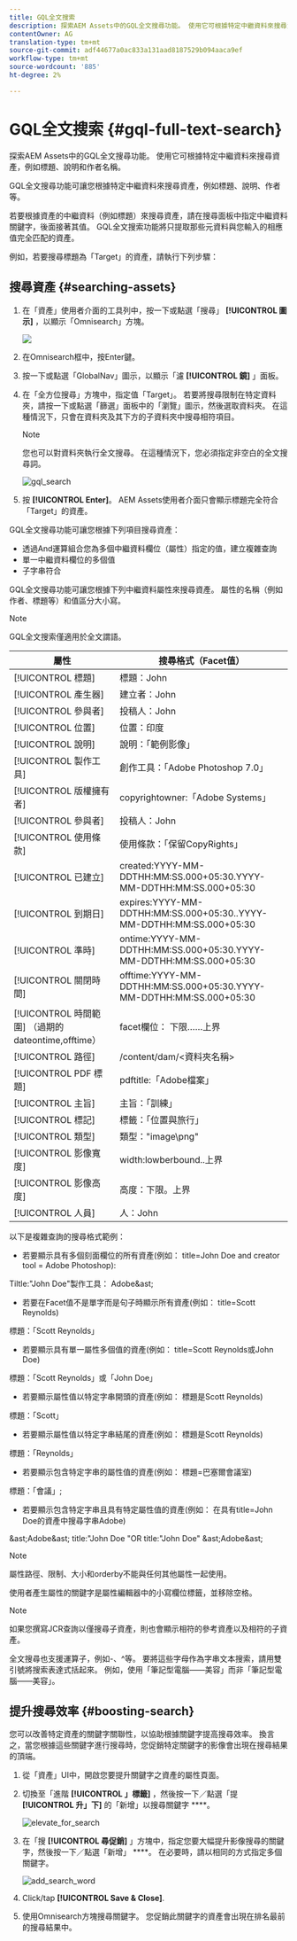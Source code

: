 ```yaml
---
title: GQL全文搜索
description: 探索AEM Assets中的GQL全文搜尋功能。 使用它可根據特定中繼資料來搜尋資產，例如標題、說明和作者名稱。
contentOwner: AG
translation-type: tm+mt
source-git-commit: adf44677a0ac833a131aad8187529b094aaca9ef
workflow-type: tm+mt
source-wordcount: '885'
ht-degree: 2%

---
```



# GQL全文搜索 {#gql-full-text-search}

探索AEM Assets中的GQL全文搜尋功能。 使用它可根據特定中繼資料來搜尋資產，例如標題、說明和作者名稱。

GQL全文搜尋功能可讓您根據特定中繼資料來搜尋資產，例如標題、說明、作者等。

若要根據資產的中繼資料（例如標題）來搜尋資產，請在搜尋面板中指定中繼資料關鍵字，後面接著其值。 GQL全文搜索功能將只提取那些元資料與您輸入的相應值完全匹配的資產。

例如，若要搜尋標題為「Target」的資產，請執行下列步驟：

## 搜尋資產 {#searching-assets}

1. 在「資產」使用者介面的工具列中，按一下或點選「搜尋」 **[!UICONTROL 圖示]** ，以顯示「Omnisearch」方塊。

   ![](assets/do-not-localize/chlimage_1.png)

1. 在Omnisearch框中，按Enter鍵。
1. 按一下或點選「GlobalNav」圖示，以顯示「濾 **[!UICONTROL 鏡]** 」面板。
1. 在「全方位搜尋」方塊中，指定值「Target」。 若要將搜尋限制在特定資料夾，請按一下或點選「篩選」面板中的「瀏覽」圖示，然後選取資料夾。 在這種情況下，只會在資料夾及其下方的子資料夾中搜尋相符項目。

   >[!NOTE]
   >
   >您也可以對資料夾執行全文搜尋。 在這種情況下，您必須指定非空白的全文搜尋詞。

   ![gql_search](assets/gql_search.png)

1. 按 **[!UICONTROL Enter]**。 AEM Assets使用者介面只會顯示標題完全符合「Target」的資產。

GQL全文搜尋功能可讓您根據下列項目搜尋資產：

* 透過And運算組合您為多個中繼資料欄位（屬性）指定的值，建立複雜查詢
* 單一中繼資料欄位的多個值
* 子字串符合

GQL全文搜尋功能可讓您根據下列中繼資料屬性來搜尋資產。 屬性的名稱（例如作者、標題等）和值區分大小寫。

>[!NOTE]
>
>GQL全文搜索僅適用於全文謂語。

| 屬性 | 搜尋格式（Facet值） |
|---|---|
| [!UICONTROL 標題] | 標題：John |
| [!UICONTROL 產生器] | 建立者：John |
| [!UICONTROL 參與者] | 投稿人：John |
| [!UICONTROL 位置] | 位置：印度 |
| [!UICONTROL 說明] | 說明：「範例影像」 |
| [!UICONTROL 製作工具] | 創作工具：「Adobe Photoshop 7.0」 |
| [!UICONTROL 版權擁有者] | copyrightowner:「Adobe Systems」 |
| [!UICONTROL 參與者] | 投稿人：John |
| [!UICONTROL 使用條款] | 使用條款：「保留CopyRights」 |
| [!UICONTROL 已建立] | created:YYYY-MM-DDTHH:MM:SS.000+05:30.YYYY-MM-DDTHH:MM:SS.000+05:30 |
| [!UICONTROL 到期日] | expires:YYYY-MM-DDTHH:MM:SS.000+05:30..YYYY-MM-DDTHH:MM:SS.000+05:30 |
| [!UICONTROL 準時] | ontime:YYYY-MM-DDTHH:MM:SS.000+05:30.YYYY-MM-DDTHH:MM:SS.000+05:30 |
| [!UICONTROL 關閉時間] | offtime:YYYY-MM-DDTHH:MM:SS.000+05:30.YYYY-MM-DDTHH:MM:SS.000+05:30 |
| [!UICONTROL 時間範圍] （過期的dateontime,offtime） | facet欄位： 下限……上界 |
| [!UICONTROL 路徑] | /content/dam/&lt;資料夾名稱> |
| [!UICONTROL PDF 標題] | pdftitle:「Adobe檔案」 |
| [!UICONTROL 主旨] | 主旨：「訓練」 |
| [!UICONTROL 標記] | 標籤：「位置與旅行」 |
| [!UICONTROL 類型] | 類型：&quot;image\png&quot; |
| [!UICONTROL 影像寬度] | width:lowberbound..上界 |
| [!UICONTROL 影像高度] | 高度：下限。上界 |
| [!UICONTROL 人員] | 人：John |

以下是複雜查詢的搜尋格式範例：

* 若要顯示具有多個刻面欄位的所有資產(例如： title=John Doe and creator tool = Adobe Photoshop):

Tiltle:&quot;John Doe&quot;製作工具： Adobe&amp;ast;

* 若要在Facet值不是單字而是句子時顯示所有資產(例如： title=Scott Reynolds)

標題：「Scott Reynolds」

* 若要顯示具有單一屬性多個值的資產(例如： title=Scott Reynolds或John Doe)

標題：「Scott Reynolds」或「John Doe」

* 若要顯示屬性值以特定字串開頭的資產(例如： 標題是Scott Reynolds)

標題：「Scott」

* 若要顯示屬性值以特定字串結尾的資產(例如： 標題是Scott Reynolds)

標題：「Reynolds」

* 若要顯示包含特定字串的屬性值的資產(例如： 標題=巴塞爾會議室)

標題：「會議」;

* 若要顯示包含特定字串且具有特定屬性值的資產(例如： 在具有title=John Doe的資產中搜尋字串Adobe)

&amp;ast;Adobe&amp;ast; title:&quot;John Doe &quot;OR title:&quot;John Doe&quot; &amp;ast;Adobe&amp;ast;

>[!NOTE]
>
>屬性路徑、限制、大小和orderby不能與任何其他屬性一起使用。
>
>使用者產生屬性的關鍵字是屬性編輯器中的小寫欄位標籤，並移除空格。


>[!NOTE]
>
>如果您撰寫JCR查詢以僅搜尋子資產，則也會顯示相符的參考資產以及相符的子資產。

全文搜尋也支援運算子，例如-、^等。 要將這些字母作為字串文本搜索，請用雙引號將搜索表達式括起來。 例如，使用「筆記型電腦——美容」而非「筆記型電腦——美容」。

## 提升搜尋效率 {#boosting-search}

您可以改善特定資產的關鍵字關聯性，以協助根據關鍵字提高搜尋效率。 換言之，當您根據這些關鍵字進行搜尋時，您促銷特定關鍵字的影像會出現在搜尋結果的頂端。

1. 從「資產」UI中，開啟您要提升關鍵字之資產的屬性頁面。
1. 切換至「進階 **[!UICONTROL 」標籤]** ，然後按一下／點選「提 **[!UICONTROL 升」下]** 的「新增」以搜尋關鍵字 ****。

   ![elevate_for_search](assets/elevate_for_search.png)

1. 在「搜 **[!UICONTROL 尋促銷]** 」方塊中，指定您要大幅提升影像搜尋的關鍵字，然後按一下／點選「新增」 ****。 在必要時，請以相同的方式指定多個關鍵字。

   ![add_search_word](assets/add_search_word.png)

1. Click/tap **[!UICONTROL Save &amp; Close]**.
1. 使用Omnisearch方塊搜尋關鍵字。 您促銷此關鍵字的資產會出現在排名最前的搜尋結果中。